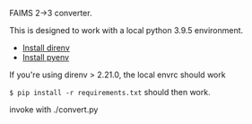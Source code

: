 FAIMS 2->3 converter.

This is designed to work with a local python 3.9.5 environment.

* [Install direnv](https://direnv.net/docs/installation.html)
* [Install pyenv](https://github.com/pyenv/pyenv#installation)

If you're using direnv > 2.21.0, the local envrc should work

`$ pip install -r requirements.txt` should then work.

invoke with ./convert.py